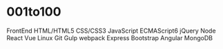 # 001to100

FrontEnd
	HTML/HTML5
	CSS/CSS3
	JavaScript
	ECMAScript6
	jQuery
	Node
	React
	Vue
	Linux
	Git
	Gulp
	webpack
	Express
	Bootstrap
	Angular
	MongoDB

	
